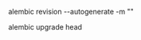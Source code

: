 <!-- make migration -->
alembic revision --autogenerate -m "<message>"

<!-- migrate -->
alembic upgrade head
